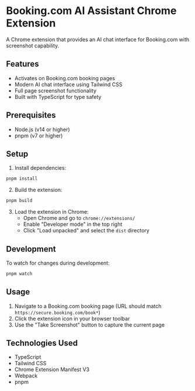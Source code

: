 # Booking.com AI Assistant Chrome Extension

A Chrome extension that provides an AI chat interface for Booking.com with screenshot capability.

## Features

- Activates on Booking.com booking pages
- Modern AI chat interface using Tailwind CSS
- Full page screenshot functionality
- Built with TypeScript for type safety

## Prerequisites

- Node.js (v14 or higher)
- pnpm (v7 or higher)

## Setup

1. Install dependencies:
```bash
pnpm install
```

2. Build the extension:
```bash
pnpm build
```

3. Load the extension in Chrome:
   - Open Chrome and go to `chrome://extensions/`
   - Enable "Developer mode" in the top right
   - Click "Load unpacked" and select the `dist` directory

## Development

To watch for changes during development:
```bash
pnpm watch
```

## Usage

1. Navigate to a Booking.com booking page (URL should match `https://secure.booking.com/book*`)
2. Click the extension icon in your browser toolbar
3. Use the "Take Screenshot" button to capture the current page

## Technologies Used

- TypeScript
- Tailwind CSS
- Chrome Extension Manifest V3
- Webpack
- pnpm 